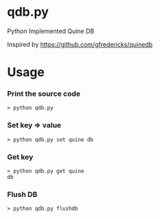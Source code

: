 # qdb.py
Python Implemented Quine DB

Inspired by https://github.com/gfredericks/quinedb

# Usage
### Print the source code
```
> python qdb.py
```

### Set key => value
```
> python qdb.py set quine db
```

### Get key
```
> python qdb.py get quine
db
```

### Flush DB
```
> python qdb.py flushdb
```
